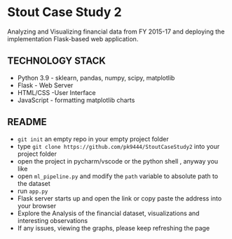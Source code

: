 # Stout Case Study 2 
Analyzing and Visualizing financial data from FY 2015-17 and deploying the implementation Flask-based web application.


## TECHNOLOGY STACK
- Python 3.9 - sklearn, pandas, numpy, scipy, matplotlib
- Flask - Web Server 
- HTML/CSS -User Interface
- JavaScript - formatting matplotlib charts 

## README 

- `git init` an empty repo in your empty project folder
- type `git clone https://github.com/pk9444/StoutCaseStudy2` into your project folder
- open the project in pycharm/vscode or the python shell , anyway you like 
- open `ml_pipeline.py` and modify the `path` variable to absolute path to the dataset
- run `app.py`  
- Flask server starts up and open the link or copy paste the address into your browser
- Explore the Analysis of the financial dataset, visualizations and interesting observations 
- If any issues, viewing the graphs, please keep refreshing the page
